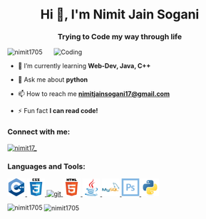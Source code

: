 
<h1 align="center">Hi 👋, I'm Nimit Jain Sogani</h1>
<h3 align="center">Trying to Code my way through life</h3>

<img align="right" alt="Coding" width="400" src="https://i.pinimg.com/originals/a0/cf/bd/a0cfbd1a1f1306158b4b0ce5e47084f3.jpg">

<p align="left"> <img src="https://komarev.com/ghpvc/?username=nimit1705&label=Profile%20views&color=0e75b6&style=flat" alt="nimit1705" /> </p>

- 🌱 I’m currently learning **Web-Dev, Java, C++**

- 💬 Ask me about **python**

- 📫 How to reach me **nimitjainsogani17@gmail.com**

- ⚡ Fun fact **I can read code!**

<h3 align="left">Connect with me:</h3>
<p align="left">
<a href="https://instagram.com/nimit17_" target="blank"><img align="center" src="https://raw.githubusercontent.com/rahuldkjain/github-profile-readme-generator/master/src/images/icons/Social/instagram.svg" alt="nimit17_" height="30" width="40" /></a>
</p>

<h3 align="left">Languages and Tools:</h3>
<p align="left"> <a href="https://www.w3schools.com/cpp/" target="_blank" rel="noreferrer"> <img src="https://raw.githubusercontent.com/devicons/devicon/master/icons/cplusplus/cplusplus-original.svg" alt="cplusplus" width="40" height="40"/> </a> <a href="https://www.w3schools.com/css/" target="_blank" rel="noreferrer"> <img src="https://raw.githubusercontent.com/devicons/devicon/master/icons/css3/css3-original-wordmark.svg" alt="css3" width="40" height="40"/> </a> <a href="https://git-scm.com/" target="_blank" rel="noreferrer"> <img src="https://www.vectorlogo.zone/logos/git-scm/git-scm-icon.svg" alt="git" width="40" height="40"/> </a> <a href="https://www.w3.org/html/" target="_blank" rel="noreferrer"> <img src="https://raw.githubusercontent.com/devicons/devicon/master/icons/html5/html5-original-wordmark.svg" alt="html5" width="40" height="40"/> </a> <a href="https://www.java.com" target="_blank" rel="noreferrer"> <img src="https://raw.githubusercontent.com/devicons/devicon/master/icons/java/java-original.svg" alt="java" width="40" height="40"/> </a> <a href="https://www.mysql.com/" target="_blank" rel="noreferrer"> <img src="https://raw.githubusercontent.com/devicons/devicon/master/icons/mysql/mysql-original-wordmark.svg" alt="mysql" width="40" height="40"/> </a> <a href="https://www.photoshop.com/en" target="_blank" rel="noreferrer"> <img src="https://raw.githubusercontent.com/devicons/devicon/master/icons/photoshop/photoshop-line.svg" alt="photoshop" width="40" height="40"/> </a> <a href="https://www.python.org" target="_blank" rel="noreferrer"> <img src="https://raw.githubusercontent.com/devicons/devicon/master/icons/python/python-original.svg" alt="python" width="40" height="40"/> </a> </p>

<p><img align="left" src="https://github-readme-stats.vercel.app/api/top-langs?username=nimit1705&show_icons=true&locale=en&layout=compact" alt="nimit1705" /></p>

<p>&nbsp;<img align="center" src="https://github-readme-stats.vercel.app/api?username=nimit1705&show_icons=true&locale=en" alt="nimit1705" /></p>
